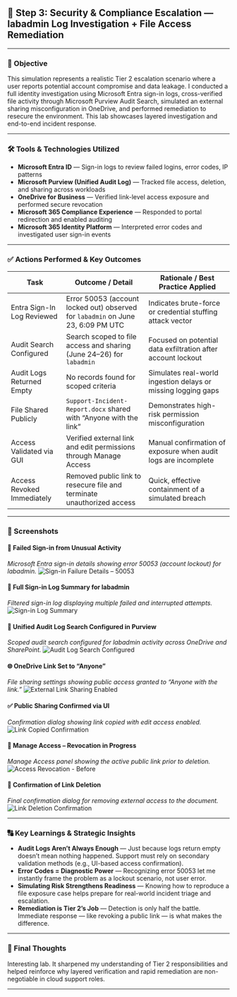 ## 📁 Step 3: Security & Compliance Escalation — labadmin Log Investigation + File Access Remediation

---

### 🌟 Objective

This simulation represents a realistic Tier 2 escalation scenario where a user reports potential account compromise and data leakage. I conducted a full identity investigation using Microsoft Entra sign-in logs, cross-verified file activity through Microsoft Purview Audit Search, simulated an external sharing misconfiguration in OneDrive, and performed remediation to resecure the environment. This lab showcases layered investigation and end-to-end incident response.

---

### 🛠️ Tools & Technologies Utilized

* **Microsoft Entra ID** — Sign-in logs to review failed logins, error codes, IP patterns
* **Microsoft Purview (Unified Audit Log)** — Tracked file access, deletion, and sharing across workloads
* **OneDrive for Business** — Verified link-level access exposure and performed secure revocation
* **Microsoft 365 Compliance Experience** — Responded to portal redirection and enabled auditing
* **Microsoft 365 Identity Platform** — Interpreted error codes and investigated user sign-in events

---

### ✅ Actions Performed & Key Outcomes

| Task                       | Outcome / Detail                                                                 | Rationale / Best Practice Applied                              |
| -------------------------- | -------------------------------------------------------------------------------- | -------------------------------------------------------------- |
| Entra Sign-In Log Reviewed | Error 50053 (account locked out) observed for `labadmin` on June 23, 6:09 PM UTC | Indicates brute-force or credential stuffing attack vector     |
| Audit Search Configured    | Search scoped to file access and sharing (June 24–26) for `labadmin`             | Focused on potential data exfiltration after account lockout   |
| Audit Logs Returned Empty  | No records found for scoped criteria                                             | Simulates real-world ingestion delays or missing logging gaps  |
| File Shared Publicly       | `Support-Incident-Report.docx` shared with “Anyone with the link”                | Demonstrates high-risk permission misconfiguration             |
| Access Validated via GUI   | Verified external link and edit permissions through Manage Access                | Manual confirmation of exposure when audit logs are incomplete |
| Access Revoked Immediately | Removed public link to resecure file and terminate unauthorized access           | Quick, effective containment of a simulated breach             |

---

### 📸 Screenshots

#### 📛 Failed Sign-in from Unusual Activity

*Microsoft Entra sign-in details showing error 50053 (account lockout) for labadmin.*
![Sign-in Failure Details – 50053](https://github.com/miadco/M365-Support-Escalation/blob/main/Phase%203:%20Security%20&%20Compliance%20Escalation/entra-signin-details-failure-50053.png?raw=true)

#### 🧾 Full Sign-in Log Summary for labadmin

*Filtered sign-in log displaying multiple failed and interrupted attempts.*
![Sign-in Log Summary](https://github.com/miadco/M365-Support-Escalation/blob/main/Phase%203:%20Security%20&%20Compliance%20Escalation/entra-signin-log-summary-filtered.png?raw=true)

#### 🔄 Unified Audit Log Search Configured in Purview

*Scoped audit search configured for labadmin activity across OneDrive and SharePoint.*
![Audit Log Search Configured](https://github.com/miadco/M365-Support-Escalation/blob/main/Phase%203:%20Security%20&%20Compliance%20Escalation/purview-auditlog-search-configured.png?raw=true)

#### 🌐 OneDrive Link Set to “Anyone”

*File sharing settings showing public access granted to “Anyone with the link.”*
![External Link Sharing Enabled](https://github.com/miadco/M365-Support-Escalation/blob/main/Phase%203:%20Security%20&%20Compliance%20Escalation/onedrive-file-shared-link.png?raw=true)

#### ✅ Public Sharing Confirmed via UI

*Confirmation dialog showing link copied with edit access enabled.*
![Link Copied Confirmation](https://github.com/miadco/M365-Support-Escalation/blob/main/Phase%203:%20Security%20&%20Compliance%20Escalation/onedrive-share-dialog-link-copied.png?raw=true)

#### 🚫 Manage Access – Revocation in Progress

*Manage Access panel showing the active public link prior to deletion.*
![Access Revocation - Before](https://github.com/miadco/M365-Support-Escalation/blob/main/Phase%203:%20Security%20&%20Compliance%20Escalation/onedrive-access-revoked-confirmation.png?raw=true)

#### 🧹 Confirmation of Link Deletion

*Final confirmation dialog for removing external access to the document.*
![Link Deletion Confirmation](https://github.com/miadco/M365-Support-Escalation/blob/main/Phase%203:%20Security%20&%20Compliance%20Escalation/onedrive-delete-link-confirmation.png?raw=true)

---

### 🔠 Key Learnings & Strategic Insights

* **Audit Logs Aren’t Always Enough** — Just because logs return empty doesn’t mean nothing happened. Support must rely on secondary validation methods (e.g., UI-based access confirmation).
* **Error Codes = Diagnostic Power** — Recognizing error 50053 let me instantly frame the problem as a lockout scenario, not user error.
* **Simulating Risk Strengthens Readiness** — Knowing how to reproduce a file exposure case helps prepare for real-world incident triage and escalation.
* **Remediation is Tier 2’s Job** — Detection is only half the battle. Immediate response — like revoking a public link — is what makes the difference.

---

### 🧠 Final Thoughts

Interesting lab. It sharpened my understanding of Tier 2 responsibilities and helped reinforce why layered verification and rapid remediation are non-negotiable in cloud support roles.

---
